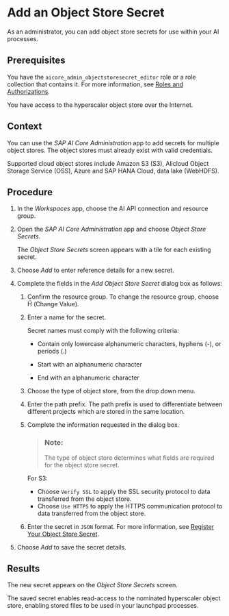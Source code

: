 <!-- loio5b4f728c8f21403697728687f96e03c6 -->

<link rel="stylesheet" type="text/css" href="css/sap-icons.css"/>

# Add an Object Store Secret

As an administrator, you can add object store secrets for use within your AI processes.



<a name="loio5b4f728c8f21403697728687f96e03c6__prereq_t21_cgz_qxb"/>

## Prerequisites

You have the `aicore_admin_objectstoresecret_editor` role or a role collection that contains it. For more information, see [Roles and Authorizations](https://help.sap.com/docs/ai-launchpad/sap-ai-launchpad/roles-and-authorizations).

You have access to the hyperscaler object store over the Internet.



<a name="loio5b4f728c8f21403697728687f96e03c6__context_vls_chz_qxb"/>

## Context

You can use the *SAP AI Core Administration* app to add secrets for multiple object stores. The object stores must already exist with valid credentials.

Supported cloud object stores include Amazon S3 \(S3\), Alicloud Object Storage Service \(OSS\), Azure and SAP HANA Cloud, data lake \(WebHDFS\).



<a name="loio5b4f728c8f21403697728687f96e03c6__steps_zj5_dhz_qxb"/>

## Procedure

1.  In the *Workspaces* app, choose the AI API connection and resource group.

2.  Open the *SAP AI Core Administration* app and choose *Object Store Secrets*.

    The *Object Store Secrets* screen appears with a tile for each existing secret.

3.  Choose *Add* to enter reference details for a new secret.

4.  Complete the fields in the *Add Object Store Secret* dialog box as follows:

    1.  Confirm the resource group. To change the resource group, choose <span class="SAP-icons-V5"></span> \(Change Value\).

    2.  Enter a name for the secret.

        Secret names must comply with the following criteria:

        -   Contain only lowercase alphanumeric characters, hyphens \(-\), or periods \(.\)

        -   Start with an alphanumeric character

        -   End with an alphanumeric character


    3.  Choose the type of object store, from the drop down menu.

    4.  Enter the path prefix. The path prefix is used to differentiate between different projects which are stored in the same location.

    5.  Complete the information requested in the dialog box.

        > ### Note:  
        > The type of object store determines what fields are required for the object store secret.

        For S3:

        -   Choose `Verify SSL` to apply the SSL security protocol to data transferred from the object store.
        -   Choose `Use HTTPS` to apply the HTTPS communication protocol to data transferred from the object store.

    6.  Enter the secret in `JSON` format. For more information, see [Register Your Object Store Secret](https://help.sap.com/docs/AI_CORE/2d6c5984063c40a59eda62f4a9135bee/b083d73f672c428faac3048b74733546.html).


5.  Choose *Add* to save the secret details.




<a name="loio5b4f728c8f21403697728687f96e03c6__result_ibj_2hz_qxb"/>

## Results

The new secret appears on the *Object Store Secrets* screen.

The saved secret enables read-access to the nominated hyperscaler object store, enabling stored files to be used in your launchpad processes.

